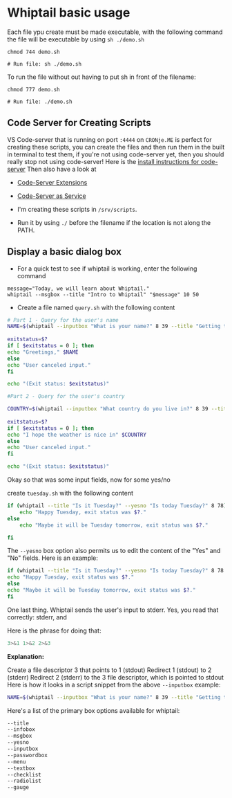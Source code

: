 # Whiptail basic usage

Each file ypu create must be made executable, with the following command the file will be executable by using `sh ./demo.sh`

```shell
chmod 744 demo.sh

# Run file: sh ./demo.sh
```

To run the file without out having to put sh in front of the filename:

```shell
chmod 777 demo.sh

# Run file: ./demo.sh
```

## Code Server for Creating Scripts

VS Code-server that is running on port `:4444` on `CRONje.ME` is perfect for creating these scripts, you can create the files and then run them in the built in terminal to test them, if you're not using code-server yet, then you should really stop not using code-server! Here is the [install instructions for code-server](http://setup.docs.CRONje.ME/codeserver/)
Then also have a look at

- [Code-Server Extensions](http://setup.docs.CRONje.ME/codeserverextensions/)
- [Code-Server as Service](http://setup.docs.CRONje.ME/codeserverservice/)

- I'm creating these scripts in `/srv/scripts`.
- Run it by using `./` before the filename if the location is not along the PATH.

## Display a basic dialog box

- For a quick test to see if whiptail is working, enter the following command

```shell
message="Today, we will learn about Whiptail."
whiptail --msgbox --title "Intro to Whiptail" "$message" 10 50
```

- Create a file named `query.sh` with the following content

```bash
# Part 1 - Query for the user's name
NAME=$(whiptail --inputbox "What is your name?" 8 39 --title "Getting to know you" 3>&1 1>&2 2>&3)
                                                                        
exitstatus=$?
if [ $exitstatus = 0 ]; then
echo "Greetings," $NAME
else
echo "User canceled input."
fi

echo "(Exit status: $exitstatus)"

#Part 2 - Query for the user's country

COUNTRY=$(whiptail --inputbox "What country do you live in?" 8 39 --title "Getting to know you" 3>&1 1>&2 2>&3)
                                                                       
exitstatus=$?
if [ $exitstatus = 0 ]; then
echo "I hope the weather is nice in" $COUNTRY
else
echo "User canceled input."
fi

echo "(Exit status: $exitstatus)"
```

Okay so that was some input fields, now for some yes/no

create `tuesday.sh` with the following content

```bash
if (whiptail --title "Is it Tuesday?" --yesno "Is today Tuesday?" 8 78); then
    echo "Happy Tuesday, exit status was $?."
else
    echo "Maybe it will be Tuesday tomorrow, exit status was $?."

fi
```

The `--yesno` box option also permits us to edit the content of the "Yes" and "No" fields. Here is an example:

```bash
if (whiptail --title "Is it Tuesday?" --yesno "Is today Tuesday?" 8 78 --no-button "Not Tuesday" --yes-button "Tuesday"); then
echo "Happy Tuesday, exit status was $?."
else
echo "Maybe it will be Tuesday tomorrow, exit status was $?."
fi
```

One last thing. Whiptail sends the user's input to stderr. Yes, you read that correctly: stderr, and

Here is the phrase for doing that:

```bash
3>&1 1>&2 2>&3
```

**Explanation:**

Create a file descriptor 3 that points to 1 (stdout)
Redirect 1 (stdout) to 2 (stderr)
Redirect 2 (stderr) to the 3 file descriptor, which is pointed to stdout
Here is how it looks in a script snippet from the above `--inputbox` example:

```bash
NAME=$(whiptail --inputbox "What is your name?" 8 39 --title "Getting to know you" 3>&1 1>&2 2>&3)
```

Here's a list of the primary box options available for whiptail:

```bash
--title
--infobox
--msgbox
--yesno
--inputbox
--passwordbox
--menu
--textbox
--checklist
--radiolist
--gauge
```

